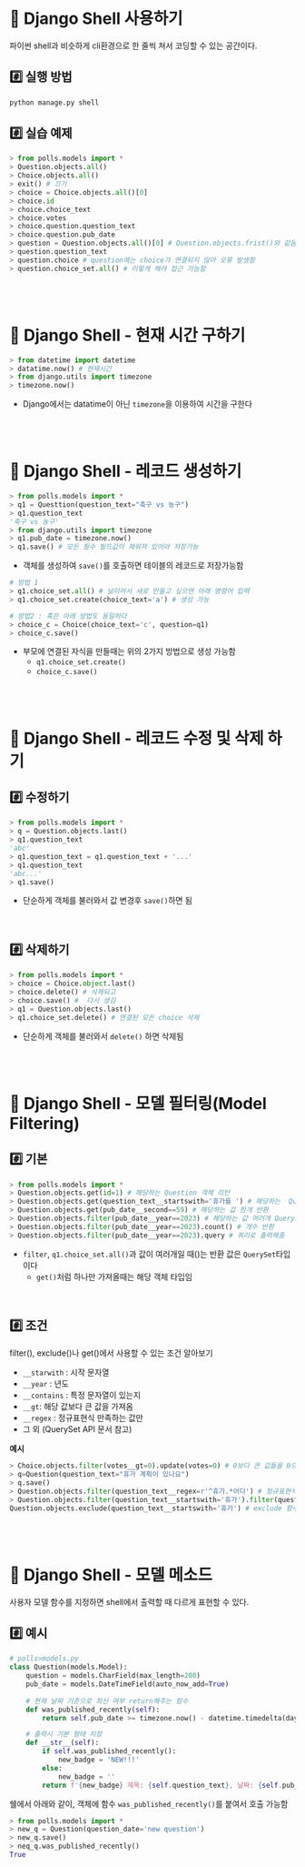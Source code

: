# 📌 Django Shell 사용하기 
파이썬 shell과 비슷하게 cli환경으로 한 줄씩 쳐서 코딩할 수 있는 공간이다. 

## #️⃣ 실행 방법
```python
python manage.py shell
```

## #️⃣ 실습 예제
```python
> from polls.models import *
> Question.objects.all() 
> Choice.objects.all()
> exit() # 끄기
> choice = Choice.objects.all()[0]
> choice.id
> choice.choice_text
> choice.votes
> choice.question.question_text
> choice.question.pub_date
> question = Question.objects.all()[0] # Question.objects.frist()와 같음
> question.question_text
> question.choice # question에는 choice가 연결되지 않아 오류 발생함
> question.choice_set.all() # 이렇게 해야 접근 가능함
```

<br><br>

# 📌 Django Shell - 현재 시간 구하기 
```python
> from datetime import datetime
> datatime.now() # 현재시간 
> from django.utils import timezone
> timezone.now()
```
- Django에서는 datatime이 아닌 `timezone`을 이용하여 시간을 구한다

<br><br>

# 📌 Django Shell - 레코드 생성하기
```python
> from polls.models import *
> q1 = Questtion(question_text="축구 vs 농구")
> q1.question_text
'축구 vs 농구'
> from django.utils import timezone 
> q1.pub_date = timezone.now()
> q1.save() # 모든 필수 필드값이 채워져 있어야 저장가능 
```
- 객체를 생성하여 `save()`를 호출하면 테이블의 레코드로 저장가능함 

```python
# 방법 1 
> q1.choice_set.all() # 널이어서 새로 만들고 싶으면 아래 명령어 입력
> q1.choice_set.create(choice_text='a') # 생성 가능 

# 방법2 : 혹은 아래 방법도 동일하다
> choice_c = Choice(choice_text='c', question=q1)
> choice_c.save()
```
- 부모에 연결된 자식을 만들때는 위의 2가지 방법으로 생성 가능함
    - `q1.choice_set.create()`
    - `choice_c.save()`


<br><br>

# 📌 Django Shell - 레코드 수정 및 삭제 하기
## #️⃣ 수정하기 
```python
> from polls.models import *
> q = Question.objects.last()
> q1.question_text
'abc'
> q1.question_text = q1.question_text + '...'
> q1.question_text
'abc...'
> q1.save() 
```
- 단순하게 객체를 불러와서 값 변경후 `save()`하면 됨

<br>

## #️⃣ 삭제하기 
```python
> from polls.models import *
> choice = Choice.object.last()
> choice.delete() # 삭제되고
> choice.save() #  다시 생김
> q1 = Question.objects.last()
> q1.choice_set.delete() # 연결된 모든 choice 삭제
```
- 단순하게 객체를 불러와서 `delete()` 하면 삭제됨

<br><br>

# 📌 Django Shell - 모델 필터링(Model Filtering)
## #️⃣ 기본 
```python
> from polls.models import *
> Question.objects.get(id=1) # 해당하는 Question 객체 리턴
> Question.objects.get(question_text__startswith='휴가를 ') # 해당하는  Question 객체 리턴
> Question.objects.get(pub_date__second==59) # 해당하는 값 한개 반환 
> Question.objects.filter(pub_date__year==2023) # 해당하는 값 여러개 QuerySet으로 반환 
> Question.objects.filter(pub_date__year==2023).count() # 개수 반환
> Question.objects.filter(pub_date__year==2023).query # 쿼리로 출력해줌
```
- `filter`, `q1.choice_set.all()`과 값이 여러개일 때()는 반환 값은 `QuerySet`타입이다
    - `get()`처럼 하나만 가져올때는 해당 객체 타입임

<br>

## #️⃣ 조건  
filter(), exclude()나 get()에서 사용할 수 있는 조건 알아보기   
- `__starwith` : 시작 문자열
- `__year` : 년도 
- `__contains` : 특정 문자열이 있는지 
- `__gt`: 해당 값보다 큰 값을 가져옴
- `__regex` : 정규표현식 만족하는 값만
- 그 외 (QuerySet API 문서 참고)

__예시__  
```python
> Choice.objects.filter(votes__gt=0).update(votes=0) # 0보다 큰 값들을 0으로 업데이트 함
> q=Question(question_text="휴가 계획이 있나요")
> q.save()
> Question.objects.filter(question_text__regex=r'^휴가.*어디') # 정규표현식 이용
> Question.objects.filter(question_text__startswith='휴가').filter(question_text__contains='어디') # filter 이어서 가능
Question.objects.exclude(question_text__startswith='휴가') # exclude 함수
```

<br><br>

# 📌 Django Shell - 모델 메소드
사용자 모델 함수를 지정하면 shell에서 출력할 때 다르게 표현할 수 있다.  
## #️⃣ 예시  
```python
# polls>models.py
class Question(models.Model):
    question = models.CharField(max_length=200)
    pub_date = models.DateTimeField(auto_now_add=True)
    
    # 현재 날짜 기준으로 최신 여부 return해주는 함수
    def was_published_recently(self):
        return self.pub_date >= timezone.now() - datetime.timedelta(days=1)

    # 출력시 기본 형태 지정
    def __str__(self):
        if self.was_published_recently():
            new_badge = 'NEW!!!'
        else:
            new_badge = ''
        return f'{new_badge} 제목: {self.question_text}, 날짜: {self.pub_date}'
```
쉘에서 아래와 같이, 객체에 함수 `was_published_recently()`를 붙여서 호출 가능함
```python
> from polls.models import *
> new_q = Question(question_date='new question')
> new_q.save()
> neq_q.was_published_recently()
True
```

